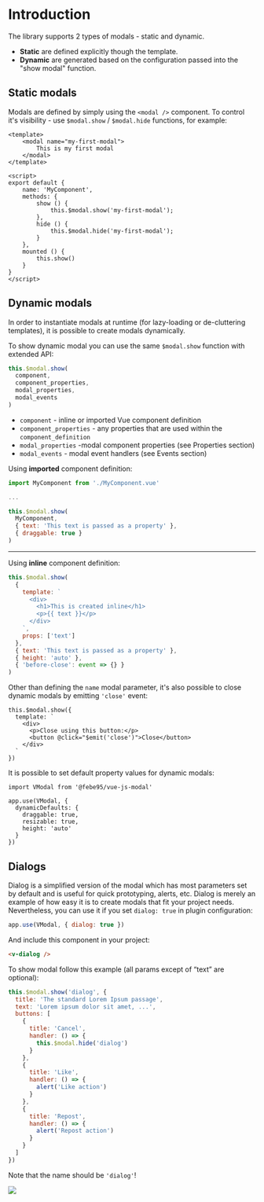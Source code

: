 # Introduction

The library supports 2 types of modals - static and dynamic.

- **Static** are defined explicitly though the template.
- **Dynamic** are generated based on the configuration passed into the "show modal" function.

## Static modals

Modals are defined by simply using the `<modal />` component. To control it's visibility - use `$modal.show` / `$modal.hide` functions, for example:

```html{2,4,12,15}
<template>
    <modal name="my-first-modal">
        This is my first modal
    </modal>
</template>

<script>
export default {
    name: 'MyComponent',
    methods: {
        show () {
            this.$modal.show('my-first-modal');
        },
        hide () {
            this.$modal.hide('my-first-modal');
        }
    },
    mounted () {
        this.show()
    }
}
</script>
```

## Dynamic modals

In order to instantiate modals at runtime (for lazy-loading or de-cluttering templates), it is possible to create modals dynamically.

To show dynamic modal you can use the same `$modal.show` function with extended API:

```js
this.$modal.show(
  component,
  component_properties,
  modal_properties,
  modal_events
)
```

- `component` - inline or imported Vue component definition
- `component_properties` - any properties that are used within the `component_definition`
- `modal_properties` -modal component properties (see Properties section)
- `modal_events` - modal event handlers (see Events section)

Using **imported** component definition:

```js
import MyComponent from './MyComponent.vue'

...

this.$modal.show(
  MyComponent,
  { text: 'This text is passed as a property' },
  { draggable: true }
)
```

---

Using **inline** component definition:

```js
this.$modal.show(
  {
    template: `
      <div>
        <h1>This is created inline</h1>
        <p>{{ text }}</p>
      </div>
    `,
    props: ['text']
  },
  { text: 'This text is passed as a property' },
  { height: 'auto' },
  { 'before-close': event => {} }
)
```

Other than defining the `name` modal parameter, it's also possible to close dynamic modals by emitting `'close'` event:

```js{5}
this.$modal.show({
  template: `
    <div>
      <p>Close using this button:</p>
      <button @click="$emit('close')">Close</button>
    </div>
  `
})
```

It is possible to set default property values for dynamic modals:

```js{4-8}
import VModal from '@febe95/vue-js-modal'

app.use(VModal, {
  dynamicDefaults: {
    draggable: true,
    resizable: true,
    height: 'auto'
  }
})
```

## Dialogs

Dialog is a simplified version of the modal which has most parameters set by default and is useful for quick prototyping, alerts, etc. Dialog is merely an example of how easy it is to create modals that fit your project needs. Nevertheless, you can use it if you set `dialog: true` in plugin configuration:

```js
app.use(VModal, { dialog: true })
```

And include this component in your project:

```html
<v-dialog />
```

To show modal follow this example (all params except of “text” are optional):

```js
this.$modal.show('dialog', {
  title: 'The standard Lorem Ipsum passage',
  text: 'Lorem ipsum dolor sit amet, ...',
  buttons: [
    {
      title: 'Cancel',
      handler: () => {
        this.$modal.hide('dialog')
      }
    },
    {
      title: 'Like',
      handler: () => {
        alert('Like action')
      }
    },
    {
      title: 'Repost',
      handler: () => {
        alert('Repost action')
      }
    }
  ]
})
```
Note that the name should be `'dialog'`!

![](https://user-images.githubusercontent.com/1577802/85934434-0dac5300-b8da-11ea-9db5-34fa5a0b7fe0.png)
